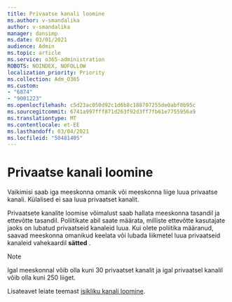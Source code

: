 ```yaml
---
title: Privaatse kanali loomine
ms.author: v-smandalika
author: v-smandalika
manager: dansimp
ms.date: 03/01/2021
audience: Admin
ms.topic: article
ms.service: o365-administration
ROBOTS: NOINDEX, NOFOLLOW
localization_priority: Priority
ms.collection: Adm_O365
ms.custom:
- "6874"
- "9001223"
ms.openlocfilehash: c5d23ac050d92c1d6b8c188707255de0abf0b95c
ms.sourcegitcommit: 6741a997fff871d263f92d3ff7fb61e7755956a9
ms.translationtype: MT
ms.contentlocale: et-EE
ms.lasthandoff: 03/04/2021
ms.locfileid: "50481405"
---
```

# <a name="create-a-private-channel"></a>Privaatse kanali loomine

Vaikimisi saab iga meeskonna omanik või meeskonna liige luua privaatse kanali. Külalised ei saa luua privaatset kanalit. 

Privaatsete kanalite loomise võimalust saab hallata meeskonna tasandil ja ettevõtte tasandil. Poliitikate abil saate määrata, milliste ettevõtte kasutajate jaoks on lubatud privaatseid kanaleid luua. Kui olete poliitika määranud, saavad meeskonna omanikud keelata või lubada liikmetel luua privaatseid kanaleid vahekaardil **sätted** .

> [!NOTE]
> Igal meeskonnal võib olla kuni 30 privaatset kanalit ja igal privaatsel kanalil võib olla kuni 250 liiget.

Lisateavet leiate teemast [isikliku kanali loomine](https://docs.microsoft.com/MicrosoftTeams/private-channels#private-channel-creation).


